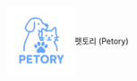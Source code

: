 <div align="left" style="display: flex; align-items: center;">
   <img src="src/main/resources/static/images/ui/petory.png" alt="Petory 이미지" width="120" style="display: inline;/>
  <h2 style="margin-right: 16px;">펫토리 (Petory)</h2>
</div>
